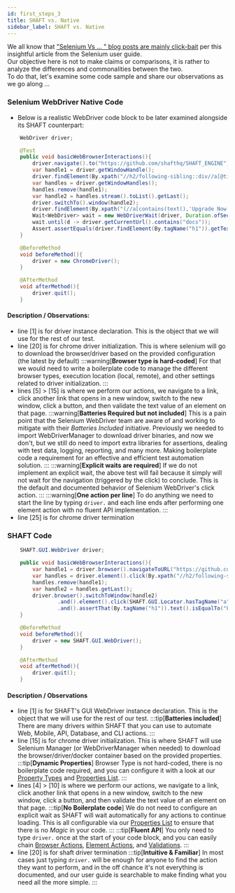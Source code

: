 ```yaml
---
id: first_steps_3
title: SHAFT vs. Native
sidebar_label: SHAFT vs. Native
---
```

We all know that ["Selenium Vs ... " blog posts are mainly click-bait] per this insightful article from the Selenium user guide.
<br/>Our objective here is not to make claims or comparisons, it is rather to analyze the differences and commonalities between the two.
<br/>To do that, let's examine some code sample and share our observations as we go along ...

### Selenium WebDriver Native Code
- Below is a realistic WebDriver code block to be later examined alongside its SHAFT counterpart:
```java showLineNumbers title="SeleniumNativeTest.java"
    WebDriver driver;

    @Test
    public void basicWebBrowserInteractions(){
        driver.navigate().to("https://github.com/shafthq/SHAFT_ENGINE");
        var handle1 = driver.getWindowHandle();
        driver.findElement(By.xpath("//h2/following-sibling::div//a[@title='https://shafthq.github.io/']")).click();
        var handles = driver.getWindowHandles();
        handles.remove(handle1);
        var handle2 = handles.stream().toList().getLast();
        driver.switchTo().window(handle2);
        driver.findElement(By.xpath("(//a[contains(text(),'Upgrade Now')])[last()]")).click();
        Wait<WebDriver> wait = new WebDriverWait(driver, Duration.ofSeconds(5));
        wait.until(d -> driver.getCurrentUrl().contains("docs"));
        Assert.assertEquals(driver.findElement(By.tagName("h1")).getText(), "First Steps");
    }

    @BeforeMethod
    void beforeMethod(){
        driver = new ChromeDriver();
    }

    @AfterMethod
    void afterMethod(){
        driver.quit();
    }
  ```
#### Description / Observations:
- line [1] is for driver instance declaration. This is the object that we will use for the rest of our test.
- line [20] is for chrome driver initialization. This is where selenium will go to download the browser/driver based on the provided configuration (the latest by default)
:::warning[**Browser type is hard-coded**]
For that we would need to write a boilerplate code to manage the different browser types, execution location (local, remote), and other settings related to driver initialization.
:::
- lines [5] > [15] is where we perform our actions, we navigate to a link, click another link that opens in a new window, switch to the new window, click a button, and then validate the text value of an element on that page.
:::warning[**Batteries Required but not included**]
This is a pain point that the Selenium WebDriver team are aware of and working to mitigate with their *Batteries Included* initiative. Previously we needed to import WebDriverManager to download driver binaries, and now we don't, but we still do need to import extra libraries for assertions, dealing with test data, logging, reporting, and many more. Making boilerplate code a requirement for an effective and efficient test automation solution.
:::
:::warning[**Explicit waits are required**]
If we do not implement an explicit wait, the above test will fail because it simply will not wait for the navigation (triggered by the click) to conclude. This is the default and documented behavior of Selenium WebDriver's click action.
:::
:::warning[**One action per line**]
To do anything we need to start the line by typing `driver.` and each line ends after performing one element action with no fluent API implementation.
:::
- line [25] is for chrome driver termination

### SHAFT Code

```java showLineNumbers title="ShaftTest.java"
    SHAFT.GUI.WebDriver driver;

    public void basicWebBrowserInteractions(){
        var handle1 = driver.browser().navigateToURL("https://github.com/shafthq/SHAFT_ENGINE").getWindowHandle();
        var handles = driver.element().click(By.xpath("//h2/following-sibling::div//a[@title='https://shafthq.github.io/']")).and().browser().getWindowHandles();
        handles.remove(handle1);
        var handle2 = handles.getLast();
        driver.browser().switchToWindow(handle2)
                .and().element().click(SHAFT.GUI.Locator.hasTagName("a").containsText("Upgrade Now").isLast().build())
                .and().assertThat(By.tagName("h1")).text().isEqualTo("First Steps").perform();
    }

    @BeforeMethod
    void beforeMethod(){
        driver = new SHAFT.GUI.WebDriver();
    }

    @AfterMethod
    void afterMethod(){
        driver.quit();
    }
  ```
#### Description / Observations
- line [1] is for SHAFT's GUI WebDriver instance declaration. This is the object that we will use for the rest of our test.
:::tip[**Batteries included**]
There are many drivers within SHAFT that you can use to automate Web, Mobile, API, Database, and CLI actions.
:::
- line [15] is for chrome driver initialization. This is where SHAFT will use Selenium Manager (or WebDriverManager when needed) to download the browser/driver/docker container based on the provided properties.
:::tip[**Dynamic Properties**]
Browser Type is not hard-coded, there is no boilerplate code required, and you can configure it with a look at our [Property Types](../Properties/PropertyTypes) and [Properties List](../Properties/PropertiesList).
:::
- lines [4] > [10] is where we perform our actions, we navigate to a link, click another link that opens in a new window, switch to the new window, click a button, and then validate the text value of an element on that page.
:::tip[**No Boilerplate code**]
We do not need to configure an explicit wait as SHAFT will wait automatically for any actions to continue loading. This is all configurable via our [Properties List](../Properties/PropertiesList) to ensure that there is no *Magic* in your code.
:::
:::tip[**Fluent API**]
You only need to type `driver.` once at the start of your code block, and you can easily chain [Browser Actions](../Keywords/GUI/Browser_Actions), [Element Actions](../Keywords/GUI/Element_Actions), and [Validations](../Keywords/GUI/Element_Validations).
:::
- line [20] is for shaft driver termination
:::tip[**Intuitive & Familiar**]
In most cases just typing `driver.` will be enough for anyone to find the action they want to perform, and in the off chance it's not everything is documented, and our user guide is searchable to make finding what you need all the more simple.
:::

["Selenium Vs ... " blog posts are mainly click-bait]: <https://www.selenium.dev/blog/2024/selenium-vs-blog-posts/>